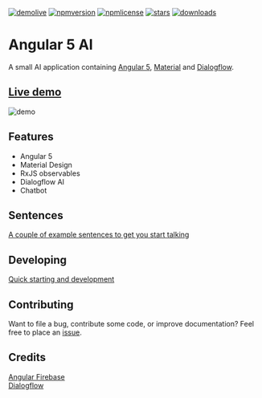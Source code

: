 [![demolive](https://img.shields.io/badge/demo-live-green.svg)](http://ai.jerouw.nl/)
[![npmversion](https://img.shields.io/npm/v/ngx-ai.svg)]()
[![npmlicense](https://img.shields.io/npm/l/ngx-ai.svg)](https://github.com/jeroenouw/AngularAI/blob/master/LICENSE/)
[![stars](https://img.shields.io/github/stars/jeroenouw/AngularAI.svg)](https://github.com/jeroenouw/AngularAI/stargazers)
[![downloads](https://img.shields.io/npm/dy/ngx-ai.svg)]()

# Angular 5 AI
A small AI application containing [Angular 5](https://angular.io), [Material](https://material.io/) and [Dialogflow](https://dialogflow.com/).

## [Live demo](http://ai.jerouw.nl) 
![demo](https://jerouw.nl/wp-content/uploads/2017/10/angular5ai.png "demo")

## Features
* Angular 5
* Material Design
* RxJS observables
* Dialogflow AI
* Chatbot

## Sentences
[A couple of example sentences to get you start talking](https://github.com/jeroenouw/AngularAI/blob/master/docs/SENTENCES.md) 

## Developing
[Quick starting and development](https://github.com/jeroenouw/AngularAI/blob/master/docs/DEVELOPING.md) 

## Contributing
Want to file a bug, contribute some code, or improve documentation? Feel free to place an [issue](https://github.com/jeroenouw/AngularAI/issues).  

## Credits
[Angular Firebase](https://angularfirebase.com/)  
[Dialogflow](https://dialogflow.com/)

